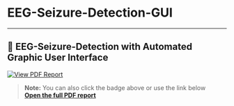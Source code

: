 # EEG-Seizure-Detection-GUI

---
## 📄 EEG-Seizure-Detection with Automated Graphic User Interface

[![View PDF Report](https://img.shields.io/badge/View%20Report-PDF-blue?style=flat-square&logo=adobe)](Kaggle%20Report.pdf)

> **Note:** You can also click the badge above or use the link below  
> [**Open the full PDF report**](Kaggle%20Report.pdf)
>
